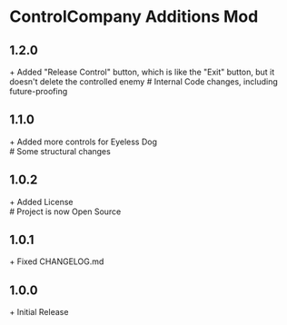 # ControlCompany Additions Mod

## 1.2.0

\+ Added "Release Control" button, which is like the "Exit" button, but it doesn't delete the controlled enemy
\# Internal Code changes, including future-proofing

## 1.1.0

\+ Added more controls for Eyeless Dog<br>
\# Some structural changes<br>

## 1.0.2

\+ Added License<br>
\# Project is now Open Source

## 1.0.1

\+ Fixed CHANGELOG.md<br>

## 1.0.0

\+ Initial Release<br>
